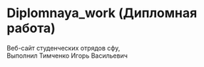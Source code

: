 # Diplomnaya_work (Дипломная работа)
Веб-сайт студенческих отрядов сфу,  
Выполнил Тимченко Игорь Васильевич

